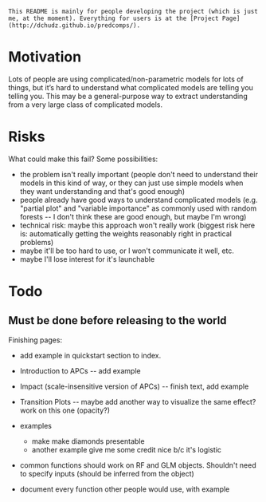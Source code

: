 	This README is mainly for people developing the project (which is just me, at the moment). Everything for users is at the [Project Page](http://dchudz.github.io/predcomps/).

# Motivation

Lots of people are using complicated/non-parametric models for lots of things, but it’s hard to understand what complicated models are telling you telling you. This may be a general-purpose way to extract understanding from a very large class of complicated models.

# Risks

What could make this fail? Some possibilities:

- the problem isn't really important (people don't need to understand their models in this kind of way, or they can just use simple models when they want understanding and that's good enough)
- people already have good ways to understand complicated models (e.g. "partial plot" and "variable importance" as commonly used with random forests -- I don't think these are good enough, but maybe I'm wrong)
- technical risk: maybe this approach won't really work (biggest risk here is: automatically getting the weights reasonably right in practical problems)
- maybe it'll be too hard to use, or I won't communicate it well, etc.
- maybe I'll lose interest for it's launchable


# Todo

## Must be done before releasing to the world

Finishing pages:

- add example in quickstart section to index.
- Introduction to APCs -- add example
- Impact (scale-insensitive version of APCs) -- finish text, add example
- Transition Plots -- maybe add another way to visualize the same effect? work on this one (opacity?)


- examples

	- make make diamonds presentable
	- another example give me some credit nice b/c it's logistic

- common functions should work on RF and GLM objects. Shouldn't need to specify inputs (should be inferred from the object)
- document every function other people would use, with example